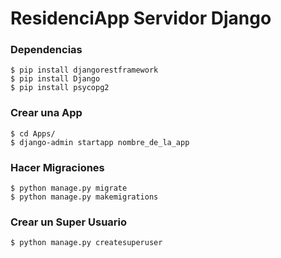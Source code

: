 # ResidenciApp Servidor Django

### Dependencias

```console
$ pip install djangorestframework
$ pip install Django
$ pip install psycopg2
```

### Crear una App
```console
$ cd Apps/
$ django-admin startapp nombre_de_la_app
```

### Hacer Migraciones

```console
$ python manage.py migrate
$ python manage.py makemigrations
```

### Crear un Super Usuario
```console
$ python manage.py createsuperuser
```